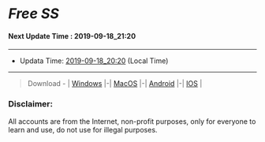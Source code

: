 
# *Free SS*

#### Next Update Time : 2019-09-18_21:20

---
* Updata Time: [2019-09-18_20:20](https://github.com/Geek-007/free-SS/blob/master/2019-09-18_20:20_FreeSS.txt) (Local Time)
---

> Download - | [Windows](https://github.com/shadowsocks/shadowsocks-windows/releases) |-| [MacOS](https://github.com/shadowsocks/shadowsocks-iOS/releases) |-| [Android](https://github.com/shadowsocks/shadowsocks-android/releases) |-| [IOS](https://itunes.apple.com/us/) |

### Disclaimer:
All accounts are from the Internet, non-profit purposes, only for everyone to learn and use, do not use for illegal purposes.
<br>
